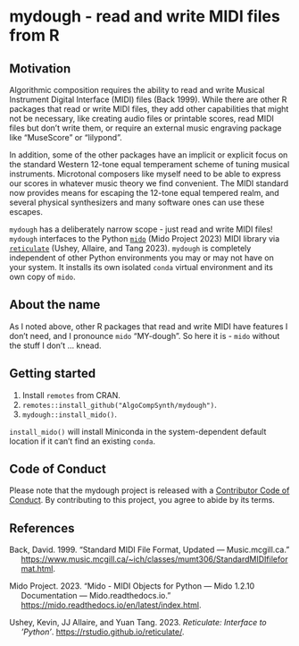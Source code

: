 mydough - read and write MIDI files from R
================

## Motivation

Algorithmic composition requires the ability to read and write Musical
Instrument Digital Interface (MIDI) files (Back 1999). While there are
other R packages that read or write MIDI files, they add other
capabilities that might not be necessary, like creating audio files or
printable scores, read MIDI files but don’t write them, or require an
external music engraving package like “MuseScore” or “lilypond”.

In addition, some of the other packages have an implicit or explicit
focus on the standard Western 12-tone equal temperament scheme of tuning
musical instruments. Microtonal composers like myself need to be able to
express our scores in whatever music theory we find convenient. The MIDI
standard now provides means for escaping the 12-tone equal tempered
realm, and several physical synthesizers and many software ones can use
these escapes.

`mydough` has a deliberately narrow scope - just read and write MIDI
files! `mydough` interfaces to the Python
[`mido`](https://mido.readthedocs.io/en/latest/index.html) (Mido Project
2023) MIDI library via
[`reticulate`](https://rstudio.github.io/reticulate/) (Ushey, Allaire,
and Tang 2023). `mydough` is completely independent of other Python
environments you may or may not have on your system. It installs its own
isolated `conda` virtual environment and its own copy of `mido`.

## About the name

As I noted above, other R packages that read and write MIDI have
features I don’t need, and I pronounce `mido` “MY-dough”. So here it
is - `mido` without the stuff I don’t … knead.

## Getting started

1.  Install `remotes` from CRAN.
2.  `remotes::install_github("AlgoCompSynth/mydough")`.
3.  `mydough::install_mido()`.

`install_mido()` will install Miniconda in the system-dependent default
location if it can’t find an existing `conda`.

## Code of Conduct

Please note that the mydough project is released with a [Contributor
Code of
Conduct](https://contributor-covenant.org/version/2/1/CODE_OF_CONDUCT.html).
By contributing to this project, you agree to abide by its terms.

## References

<div id="refs" class="references csl-bib-body hanging-indent">

<div id="ref-Back1999" class="csl-entry">

Back, David. 1999. “Standard MIDI File Format, Updated —
Music.mcgill.ca.”
<https://www.music.mcgill.ca/~ich/classes/mumt306/StandardMIDIfileformat.html>.

</div>

<div id="ref-midoMidoMIDI" class="csl-entry">

Mido Project. 2023. “Mido - MIDI Objects for Python &#X2014; Mido 1.2.10
Documentation — Mido.readthedocs.io.”
<https://mido.readthedocs.io/en/latest/index.html>.

</div>

<div id="ref-Ushey2023" class="csl-entry">

Ushey, Kevin, JJ Allaire, and Yuan Tang. 2023. *Reticulate: Interface to
’Python’*. <https://rstudio.github.io/reticulate/>.

</div>

</div>
